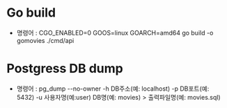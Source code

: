 # Go build

- 명령어 : CGO_ENABLED=0 GOOS=linux GOARCH=amd64 go build -o gomovies ./cmd/api

# Postgress DB dump

- 명령어 : pg_dump --no-owner -h DB주소(예: localhost) -p DB포트(예: 5432) -u 사용자명(예:user) DB명(예: movies) > 출력파일명(예: movies.sql)
